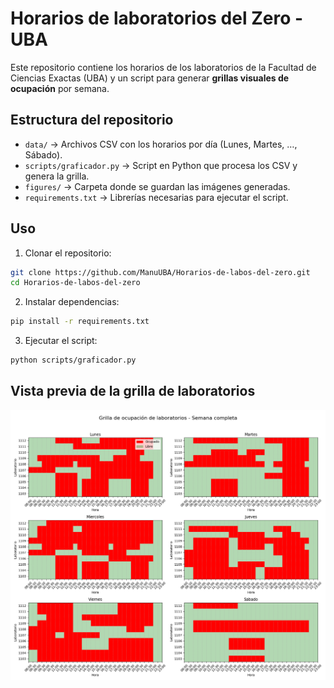# Horarios de laboratorios del Zero - UBA

Este repositorio contiene los horarios de los laboratorios de la Facultad de Ciencias Exactas (UBA) y un script para generar **grillas visuales de ocupación** por semana.

## Estructura del repositorio

- `data/` → Archivos CSV con los horarios por día (Lunes, Martes, …, Sábado).  
- `scripts/graficador.py` → Script en Python que procesa los CSV y genera la grilla.  
- `figures/` → Carpeta donde se guardan las imágenes generadas.  
- `requirements.txt` → Librerías necesarias para ejecutar el script.  

## Uso

1. Clonar el repositorio:

```bash
git clone https://github.com/ManuUBA/Horarios-de-labos-del-zero.git
cd Horarios-de-labos-del-zero
```

2. Instalar dependencias:

```bash
pip install -r requirements.txt
```

3. Ejecutar el script:
```bash
python scripts/graficador.py
```

## Vista previa de la grilla de laboratorios

![Grilla de ocupación de laboratorios](figures/grafico.png)

